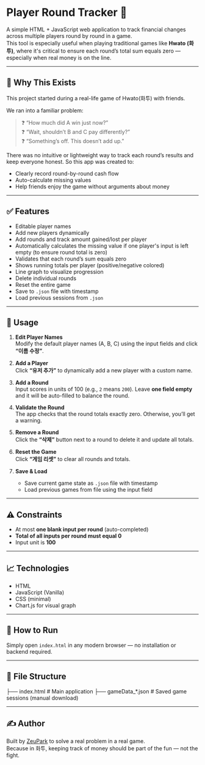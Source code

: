 # Player Round Tracker 🎲

A simple HTML + JavaScript web application to track financial changes across multiple players round by round in a game.  
This tool is especially useful when playing traditional games like **Hwato (화투)**, where it's critical to ensure each round’s total sum equals zero — especially when real money is on the line.

---

## 🧭 Why This Exists

This project started during a real-life game of Hwato(화투) with friends.

We ran into a familiar problem:
> ❓ “How much did A win just now?”  
> ❓ “Wait, shouldn’t B and C pay differently?”  
> ❓ “Something’s off. This doesn’t add up.”

There was no intuitive or lightweight way to track each round’s results and keep everyone honest. So this app was created to:
- Clearly record round-by-round cash flow
- Auto-calculate missing values
- Help friends enjoy the game without arguments about money

---

## ✅ Features

- Editable player names
- Add new players dynamically
- Add rounds and track amount gained/lost per player
- Automatically calculates the missing value if one player's input is left empty (to ensure round total is zero)
- Validates that each round’s sum equals zero
- Shows running totals per player (positive/negative colored)
- Line graph to visualize progression
- Delete individual rounds
- Reset the entire game
- Save to `.json` file with timestamp
- Load previous sessions from `.json`

---

## 🚀 Usage

1. **Edit Player Names**  
   Modify the default player names (A, B, C) using the input fields and click **“이름 수정”**.

2. **Add a Player**  
   Click **“유저 추가”** to dynamically add a new player with a custom name.

3. **Add a Round**  
   Input scores in units of 100 (e.g., `2` means `200`). Leave **one field empty** and it will be auto-filled to balance the round.

4. **Validate the Round**  
   The app checks that the round totals exactly zero. Otherwise, you’ll get a warning.

5. **Remove a Round**  
   Click the **“삭제”** button next to a round to delete it and update all totals.

6. **Reset the Game**  
   Click **“게임 리셋”** to clear all rounds and totals.

7. **Save & Load**  
   - Save current game state as `.json` file with timestamp  
   - Load previous games from file using the input field

---

## ⚠️ Constraints

- At most **one blank input per round** (auto-completed)
- **Total of all inputs per round must equal 0**
- Input unit is **100**

---

## 📈 Technologies

- HTML
- JavaScript (Vanilla)
- CSS (minimal)
- Chart.js for visual graph

---

## 🧪 How to Run

Simply open `index.html` in any modern browser — no installation or backend required.

---

## 📂 File Structure

├── index.html # Main application
├── gameData_*.json # Saved game sessions (manual download)

---

## ✍️ Author

Built by [ZeuPark](https://github.com/ZeuPark) to solve a real problem in a real game.  
Because in 화투, keeping track of money should be part of the fun — not the fight.